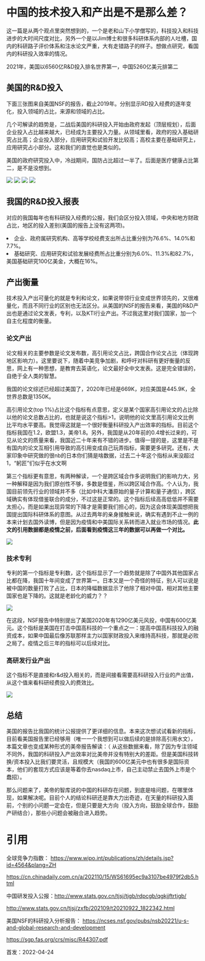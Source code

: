 
# 中国的技术投入和产出是不是那么差？

这一篇是从两个观点里突然想到的，一个是老和山下小学僧写的，科技投入和科技进步的大时间尺度对比，另外一个是以Jim博士和很多科研体系内部的人吐槽，国内的科研路子评价体系和注水论文严重，大有走错路子的样子。想做点研究，看国内的科研投入效率的情况。

2021年，美国以6560亿R&D投入排名世界第一，中国5260亿美元排第二
## 美国的R&D投入
下面三张图来自美国NSF的报告，截止2019年。分别显示RD投入经费的逐年变化，投入领域的占比，来源和领域的占比。

几个可解读的趋势是，二战后美国的科研投入开始由政府发起（顶层规划），后面企业投入占比越来越大，已经成为主要投入力量。从领域里看，政府的投入基础研究占比高；企业投入部分，应用研究和试验开发比较高；高校主要在基础研究上，应用研究占小部分。这和我们的直觉也是类似的。

美国的政府研究投入中，冷战期间，国防占比超过一半了。后面是医疗健康占比第二，是不是没想到。

<img src="/img/US-RD-investment.png"/>

<img src="/img/US-RD-by-budget-function.png"/>

<img src="/img/US-RD-by-character-sector.png.png"/>

<img src="/img/US-RD-breakdown.png"/>

## 我国的R&D投入报表
对应的我国每年也有科研投入经费的公报，我们会区分投入领域，中央和地方财政占比，地区的投入差别(美国的报告上没有这两项)。
<li>企业、政府属研究机构、高等学校经费支出所占比重分别为76.6%、14.0%和7.7%。</li>
<li>基础研究、应用研究和试验发展经费所占比重分别为6.0%、11.3%和82.7%，美国基础研究100亿美金，大概在16%。</li>

## 产出衡量
技术投入产出可量化的就是专利和论文，如果说带领行业变成世界领先的，又很难量化，而且不同行业的区别也无法区分。从美国的NSF的报告来看，美国的R&D产出也是通过论文发表，专利，以及KTI行业产出。不过我这里对我们国家，加一个自主化程度的衡量。

### 论文产出
论文相关的主要参数是论文发布数，高引用论文占比，跨国合作论文占比（体现跨地区影响力）。这里要说下，随着中美竞争加剧，和呼吁对科研有更好衡量的反思，网上有一种思想，是教育去英语化，论文最好全中文发表。这是完全错误的，自绝于全人类的智慧。

我国的论文综述已经超过美国了，2020年已经是669K，对应美国是445.9K，全世界总数是1350K。

高引用论文(top 1%)占比这个指标有点意思，定义是某个国家高引用论文的占比除以他的论文总数占比的，也就是说这个指标>1，说明他的论文里高引用论文比例比平均水平要高。我觉得这就是一个很好衡量科研投入产出效率的指标。目前这个指标我国在1.2，欧盟1.3，美帝1.8。另外，我国是从20年前的0.4增长过来的，可见从论文的质量来看，我国近二十年来有不错的进步。值得一提的是，这里是不是有国内的论文互相引用导致的高引用变成自己玩弄指标，需要更多研究。还有，大家印象中研究做的很nb的日本你们猜是啥数据，过去二十年这个指标从来没超过1，“躬匠”们似乎在水文啊

第三个指标更有意思，有两种解读，一个是跨区域合作多说明我们的影响力大，另一种解释是因为我们原创性不够，多数是借鉴，所以跨区域合作高。个人认为，我国目前领先行业的领域并不多（比如中科大潘原始的量子计算和量子通信），跨区域确实有体现借鉴联合的成分，不过这是正常的。这个指标后续高高低低并不需要太担心，而是如果出现异常的下降才是需要我们担心的，因为这会体现美国想把我国提出国际科研体系的意图。从过去两年的亲身接触来说，确实有遇到不止一例的本来计划去国外读博，但是因为疫情和中美国际关系转而进入就业市场的情况。<b>此文的引用数据都是疫情之前，后面看到疫情这三年的数据可以再做一个对比。</b>

<img src="/img/RD-collaboration.png"/>

### 技术专利
专利的第一个指标是专利数，这个指标显示了一个趋势就是除了中国外其他国家占比都在降，我国十年间变成了世界第一。日本又是一个奇怪的特征，别人可以说是被中国的数量打败了占比，日本的降幅数据显示了他除了相对中国，相对其他主要国家也是下降的。这就是老龄化的威力？？

<img src="/img/RD-patent.png"/>

在这段，NSF报告中特别提出了美国2020年有1290亿美元风投，中国有600亿美元。这个指标是美国在打击中国高科技的一个重点之一：提高中国高科技投入的融资成本，如果中国最后像苏联那样主力以国家财政投入来维持高科技，那就是必败之局了。疫情之后三年的指标可以后续对比。

### 高研发行业产出
这个指标不是直接和r&d投入相关的，而是间接看需要高科研投入行业的产出值，从这个值来看科研经费投入的费效比。

<img src="/img/kti.png"/>

## 总结
美国的报告比我国的统计公报提供了更详细的信息。本来这次想试试看新的指标，目前看美国报告里已经够用（唯一一个我想到可以做后续的是排除高引用水文），本篇文章也变成某种形式的美帝报告解读：（ 从这些数据来看，除了因为专注领域不同外，我国的科研投入产出效率对比美帝并没有特别大的差距。但是美国科技转换/资本投入比我们要灵活，且规模大（我国的600亿美元中也有很多是国际资本，他们的套现方式应该是等着你去nasdaq上市，自己主动禁止去国外上市是个蠢招）。

那么问题来了，美帝的智库说的中国的科研存在问题，到底是啥问题，在哪里体现，如果解决呢。目前个人的结论科研还是靠大力出奇迹，在天量的科研投入面前，个别的小问题一定会在，但是只要是大方向（投入方向，鼓励全球合作，鼓励产研结合），那些小问题会被融合进入趋势。

# 引用

全球竞争力指数： https://www.wipo.int/publications/zh/details.jsp?id=4564&plang=ZH

https://cn.chinadaily.com.cn/a/202110/15/WS61695ec9a3107be4979f2db5.html

中国研发投入公报：http://www.stats.gov.cn/tjsj/tjgb/rdpcgb/qgkjjftrtjgb/

http://www.stats.gov.cn/tjsj/zxfb/202109/t20210922_1822342.html

美国NSF的科研投入分析报告： https://ncses.nsf.gov/pubs/nsb20221/u-s-and-global-research-and-development

https://sgp.fas.org/crs/misc/R44307.pdf

首发：2022-04-24